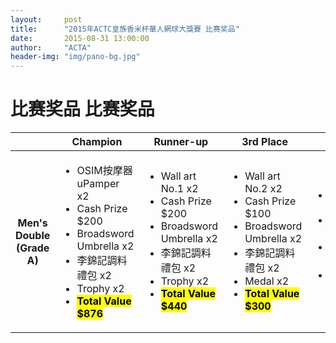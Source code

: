 ```yaml
---
layout:     post
title:      "2015年ACTC皇族香米杯華人網球大獎賽 比赛奖品"
date:       2015-08-31 13:00:00
author:     "ACTA"
header-img: "img/pano-bg.jpg"
---
```

<h1 class="page-header">比赛奖品 比赛奖品</h1>

<div class="table-responsive">
<table class="table table-hover table-bordered">
      <thead>
        <tr>
          <th></th>
          <th>Champion</th>
          <th>Runner-up</th>
          <th>3rd Place</th>
          <th>4th Place</th>
          <th>5th Place</th>
          <th>6th Place</th>
        </tr>
      </thead>
        <tr>
          <th>Men's Double (Grade A)</th>
          <td><ul>
            <li>OSIM按摩器 uPamper x2</li>
            <li>Cash Prize $200</li>
            <li>Broadsword Umbrella x2</li>
            <li>李錦記調料禮包 x2</li>
            <li>Trophy x2</li>
            <li><mark><strong>Total Value $876</strong></mark></li>
          </ul></td>
          <td><ul>
            <li>Wall art No.1 x2</li>
            <li>Cash Prize $200</li>
            <li>Broadsword Umbrella x2</li>
            <li>李錦記調料禮包 x2</li>
            <li>Trophy x2</li>
            <li><mark><strong>Total Value $440</strong></mark></li>
          </ul></td>
          <td><ul>
            <li>Wall art No.2 x2</li>
            <li>Cash Prize $100</li>
            <li>Broadsword Umbrella x2</li>
            <li>李錦記調料禮包 x2</li>
            <li>Medal x2</li>
            <li><mark><strong>Total Value $300</strong></mark></li>
          </ul></td>
          <td><ul>
            <li>Wall art No.2 x2</li>
            <li>Broadsword Umbrella x2</li>
            <li>李錦記調料禮包 x2</li>
            <li><mark><strong>Total Value $200</strong></mark></li>
          </ul></td>
          <td><ul>
            <li>Broadsword Umbrella x2</li>
            <li><mark><strong>Total Value $60</strong></mark></li>
          </ul></td>
          <td><ul>
            <li>Broadsword Umbrella x2</li>
            <li><mark><strong>Total Value $60</strong></mark></li>
          </ul></td>
        </tr>
      <tbody>
      </tbody>
</table>
</div>

